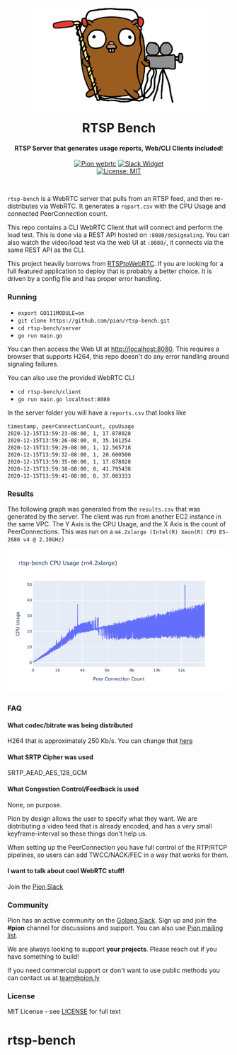 <h1 align="center">
  <a href="https://pion.ly"><img src="./.github/pion-gopher-webrtc.png" alt="Pion WebRTC" height="250px"></a>
  <br>
  RTSP Bench
  <br>
</h1>
<h4 align="center">RTSP Server that generates usage reports, Web/CLI Clients included!</h4>
<p align="center">
  <a href="https://pion.ly"><img src="https://img.shields.io/badge/pion-webrtc-gray.svg?longCache=true&colorB=brightgreen" alt="Pion webrtc"></a>
  <a href="https://pion.ly/slack"><img src="https://img.shields.io/badge/join-us%20on%20slack-gray.svg?longCache=true&logo=slack&colorB=brightgreen" alt="Slack Widget"></a>
  <br>
  <a href="LICENSE"><img src="https://img.shields.io/badge/License-MIT-yellow.svg" alt="License: MIT"></a>
</p>
<br>

`rtsp-bench` is a WebRTC server that pulls from an RTSP feed, and then re-distributes via WebRTC. It generates a `report.csv` with the CPU Usage and connected PeerConnection count.

This repo contains a CLI WebRTC Client that will connect and perform the load test. This is done via a REST API hosted on `:8080/doSignaling`. You can also watch the video/load test via the web UI at `:8080/`,
it connects via the same REST API as the CLI.

This project heavily borrows from [RTSPtoWebRTC](https://github.com/deepch/RTSPtoWebRTC). If you are looking for a full featured application to deploy that is probably a better choice. It is driven by a config file and
has proper error handling.

### Running
* `export GO111MODULE=on`
* `git clone https://github.com/pion/rtsp-bench.git`
* `cd rtsp-bench/server`
* `go run main.go`

You can then access the Web UI at [http://localhost:8080](http://localhost:8080). This requires a browser that supports H264, this repo doesn't do any error handling around signaling failures.

You can also use the provided WebRTC CLI
* `cd rtsp-bench/client`
* `go run main.go localhost:8080`

In the server folder you will have a `reports.csv` that looks like

```
timestamp, peerConnectionCount, cpuUsage
2020-12-15T13:59:23-08:00, 1, 17.878028
2020-12-15T13:59:26-08:00, 0, 35.101254
2020-12-15T13:59:29-08:00, 1, 12.565718
2020-12-15T13:59:32-08:00, 1, 20.600500
2020-12-15T13:59:35-08:00, 1, 17.878028
2020-12-15T13:59:38-08:00, 0, 41.795438
2020-12-15T13:59:41-08:00, 0, 37.083333
```

### Results
The following graph was generated from the `results.csv` that was generated by the server. The client was run from another EC2 instance in the same VPC.
The Y Axis is the CPU Usage, and the X Axis is the count of PeerConnections. This was run on a `m4.2xlarge (Intel(R) Xeon(R) CPU E5-2686 v4 @ 2.30GHz)`

<img src="./.github/plot.png" alt="Results Graph">

### FAQ
#### What codec/bitrate was being distributed
H264 that is approximately 250 Kb/s. You can change that [here](https://github.com/pion/rtsp-bench/blob/c457c441237c2e58e3390c8175b53001ba6336d9/server/main.go#L124)

#### What SRTP Cipher was used
SRTP_AEAD_AES_128_GCM

#### What Congestion Control/Feedback is used
None, on purpose.

Pion by design allows the user to specify what they want. We are distributing a video feed that is already encoded, and has a very small keyframe-interval so these things don't help us.

When setting up the PeerConnection you have full control of the RTP/RTCP pipelines, so users can add TWCC/NACK/FEC in a way that works for them.

#### I want to talk about cool WebRTC stuff!
Join the [Pion Slack](https://pion.ly/slack)

### Community
Pion has an active community on the [Golang Slack](https://invite.slack.golangbridge.org/). Sign up and join the **#pion** channel for discussions and support. You can also use [Pion mailing list](https://groups.google.com/forum/#!forum/pion).

We are always looking to support **your projects**. Please reach out if you have something to build!

If you need commercial support or don't want to use public methods you can contact us at [team@pion.ly](mailto:team@pion.ly)

### License
MIT License - see [LICENSE](LICENSE) for full text
# rtsp-bench
